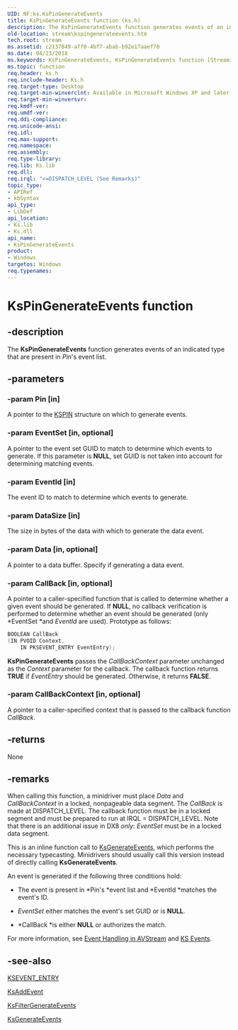 ```yaml
---
UID: NF:ks.KsPinGenerateEvents
title: KsPinGenerateEvents function (ks.h)
description: The KsPinGenerateEvents function generates events of an indicated type that are present in Pin's event list.
old-location: stream\kspingenerateevents.htm
tech.root: stream
ms.assetid: c2137849-aff0-4bf7-abab-b92e17aaef70
ms.date: 04/23/2018
ms.keywords: KsPinGenerateEvents, KsPinGenerateEvents function [Streaming Media Devices], avfunc_4bc7a2d8-139f-4f6e-b69c-46e05d8302e3.xml, ks/KsPinGenerateEvents, stream.kspingenerateevents
ms.topic: function
req.header: ks.h
req.include-header: Ks.h
req.target-type: Desktop
req.target-min-winverclnt: Available in Microsoft Windows XP and later operating systems and DirectX 8.0 and later DirectX versions.
req.target-min-winversvr: 
req.kmdf-ver: 
req.umdf-ver: 
req.ddi-compliance: 
req.unicode-ansi: 
req.idl: 
req.max-support: 
req.namespace: 
req.assembly: 
req.type-library: 
req.lib: Ks.lib
req.dll: 
req.irql: "<=DISPATCH_LEVEL (See Remarks)"
topic_type:
- APIRef
- kbSyntax
api_type:
- LibDef
api_location:
- Ks.lib
- Ks.dll
api_name:
- KsPinGenerateEvents
product:
- Windows
targetos: Windows
req.typenames: 
---
```


# KsPinGenerateEvents function

## -description

The **KsPinGenerateEvents** function generates events of an indicated type that are present in *Pin*'s event list.

## -parameters

### -param Pin [in]

A pointer to the [KSPIN](https://docs.microsoft.com/windows-hardware/drivers/ddi/content/ks/ns-ks-_kspin) structure on which to generate events.

### -param EventSet [in, optional]

A pointer to the event set GUID to match to determine which events to generate. If this parameter is **NULL**, set GUID is not taken into account for determining matching events.

### -param EventId [in]

The event ID to match to determine which events to generate.

### -param DataSize [in]

The size in bytes of the data with which to generate the data event.

### -param Data [in, optional]

A pointer to a data buffer. Specify if generating a data event.

### -param CallBack [in, optional]

A pointer to a caller-specified function that is called to determine whether a given event should be generated. If **NULL**, no callback verification is performed to determine whether an event should be generated (only *EventSet *and *EventId* are used). Prototype as follows:

```cpp
BOOLEAN CallBack
(IN PVOID Context,
    IN PKSEVENT_ENTRY EventEntry);
```

**KsPinGenerateEvents** passes the *CallBackContext* parameter unchanged as the *Context* parameter for the callback. The callback function returns **TRUE** if *EventEntry* should be generated. Otherwise, it returns **FALSE**.

### -param CallBackContext [in, optional]

A pointer to a caller-specified context that is passed to the callback function *CallBack*.

## -returns

None

## -remarks

When calling this function, a minidriver must place *Data* and *CallBackContext* in a locked, nonpageable data segment. The *CallBack* is made at DISPATCH_LEVEL. The callback function must be in a locked segment and must be prepared to run at IRQL = DISPATCH_LEVEL. Note that there is an additional issue in DX8 *only*: *EventSet* must be in a locked data segment.

This is an inline function call to [KsGenerateEvents](https://docs.microsoft.com/windows-hardware/drivers/ddi/content/ks/nf-ks-ksgenerateevents), which performs the necessary typecasting. Minidrivers should usually call this version instead of directly calling **KsGenerateEvents**.

An event is generated if the following three conditions hold:

* The event is present in *Pin's *event list and *EventId *matches the event's ID.

* *EventSet* either matches the event's set GUID or is **NULL**.

* *CallBack *is either **NULL** or authorizes the match.

For more information, see [Event Handling in AVStream](https://docs.microsoft.com/windows-hardware/drivers/stream/event-handling-in-avstream) and [KS Events](https://docs.microsoft.com/windows-hardware/drivers/stream/ks-events).

## -see-also

[KSEVENT_ENTRY](https://docs.microsoft.com/windows-hardware/drivers/ddi/content/ks/ns-ks-_ksevent_entry)

[KsAddEvent](https://docs.microsoft.com/windows-hardware/drivers/ddi/content/ks/nf-ks-ksaddevent)

[KsFilterGenerateEvents](https://docs.microsoft.com/windows-hardware/drivers/ddi/content/ks/nf-ks-ksfiltergenerateevents)

[KsGenerateEvents](https://docs.microsoft.com/windows-hardware/drivers/ddi/content/ks/nf-ks-ksgenerateevents)
